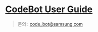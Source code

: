 # [CodeBot User Guide](https://github.com/codebot-ai/codebot-guide/wiki)

> 문의 : code_bot@samsung.com
